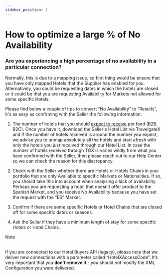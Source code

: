 ```yaml
---
sidebar_position: 1
---
```


# How to optimize a large % of No Availability

### Are you experiencing a high percentage of no availability in a particular connection?

Normally, this is due to a mapping issue, so first thing would be ensure that you have only mapped Hotels that the Supplier has enabled for you. Alternatively, you could be requesting dates in which the hotels are closed or it could be that you are requesting Availability for Markets not allowed for some specific Hotels.

Please find below a couple of tips to convert “No Availability” to “Results”, it's as easy as confirming with the Seller the following information:

1. The number of hotels that you should [expect to receive](https://knowledge.travelgate.com/content-issues) per feed (B2B, B2C). Once you have it, download the Seller's Hotel List via TravelgateX and if the number of hotels received is around the number you expect, we advise you to unmap absolutely all the hotels and start afresh with only the hotels you just received through our Hotel List.
In case the number of hotels received through TGX is varies wildly from what you have confirmed with the Seller, then please reach out to our Help Center so we can check the reason for this discrepancy.
1. Check with the Seller whether there are Hotels or Hotels Chains in your portfolio that are only Available to specific Markets or Nationalities. If so, you should take this into account when analysing a lack of availability. Perhaps you are requesting a hotel that doesn’t offer product to the Spanish Market, and you receive No Availability because you have set the request with the “ES” Market.

1. Confirm if there are some specific Hotels or Hotel Chains that are closed off for some specific dates or seasons.

1. Ask the Seller if they have a mínimum length of stay for some specific Hotels or Hotel Chains.


> [!NOTE]
> \
If you are connected to our Hotel Buyers API (legacy), please note that we deliver new connections with a parameter called “HotelXAccessCode”. It’s very important that you **don’t remove it** - you should not modify the XML Configuration you were delivered.